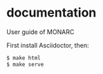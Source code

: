 # documentation

User guide of MONARC

First install Asciidoctor, then:

```bash
$ make html
$ make serve
```
